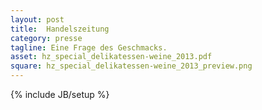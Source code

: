 ```yaml
---
layout: post
title:  Handelszeitung
category: presse
tagline: Eine Frage des Geschmacks.
asset: hz_special_delikatessen-weine_2013.pdf
square: hz_special_delikatessen-weine_2013_preview.png
---
```

{% include JB/setup %}

